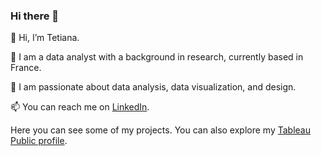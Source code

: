 ### Hi there 👋

👋 Hi, I’m Tetiana.

💼 I am a data analyst with a background in research, currently based in France.

💞️ I am passionate about data analysis, data visualization, and design.

📫 You can reach me on [LinkedIn](https://www.linkedin.com/in/tetiana-hromakina/).

Here you can see some of my projects. You can also explore my [Tableau Public profile](https://public.tableau.com/app/profile/hromakina/vizzes).



<!--
**TetianaHromakina/TetianaHromakina** is a ✨ _special_ ✨ repository because its `README.md` (this file) appears on your GitHub profile.

Here are some ideas to get you started:

- 🔭 I’m currently working on ...
- 🌱 I’m currently learning ...
- 👯 I’m looking to collaborate on ...
- 🤔 I’m looking for help with ...
- 💬 Ask me about ...
- 📫 How to reach me: ...
- 😄 Pronouns: ...
- ⚡ Fun fact: ...
-->
